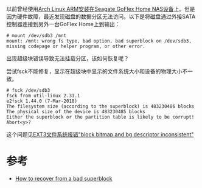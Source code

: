 以前曾经使用[Arch Linux ARM](https://archlinuxarm.org/)[安装在Seagate GoFlex Home NAS设备](https://archlinuxarm.org/platforms/armv5/seagate-goflex-home#installation)上。但是因为硬件故障，最近发现磁盘的数据分区无法访问。以下是将磁盘通过外接SATA控制器连接到另外一台GoFlex Home上到输出：

```
# mount /dev/sdb3 /mnt
mount: /mnt: wrong fs type, bad option, bad superblock on /dev/sdb3, missing codepage or helper program, or other error.
```

出现超级块错误导致无法挂载分区，该如何恢复呢？

尝试fsck不能修复，显示在超级块中显示的文件系统大小和设备的物理大小不一致。

```
# fsck /dev/sdb3
fsck from util-linux 2.31.1
e2fsck 1.44.0 (7-Mar-2018)
The filesystem size (according to the superblock) is 483230486 blocks
The physical size of the device is 483230485 blocks
Either the superblock or the partition table is likely to be corrupt!
Abort<y>?
```

这个问题见[EXT3文件系统报错"block bitmap and bg descriptor inconsistent"](block_bitmap_and_bg_descriptor_inconsistent)

# 参考

* [How to recover from a bad superblock](https://ubuntuforums.org/showthread.php?t=1245536&p=7822694#post7822694)